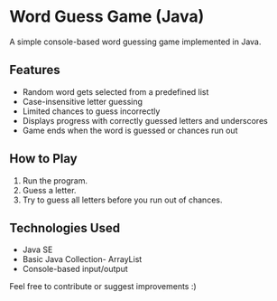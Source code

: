 # Word Guess Game (Java)

A simple console-based word guessing game implemented in Java. 

## Features
- Random word gets selected from a predefined list
- Case-insensitive letter guessing
- Limited chances to guess incorrectly
- Displays progress with correctly guessed letters and underscores
- Game ends when the word is guessed or chances run out

## How to Play
1. Run the program.
2. Guess a letter.
3. Try to guess all letters before you run out of chances.

## Technologies Used
- Java SE
- Basic Java Collection- ArrayList
- Console-based input/output

Feel free to contribute or suggest improvements :)

